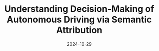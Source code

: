 ---
title: "Understanding Decision-Making of Autonomous Driving via Semantic Attribution"
collection: publications
permalink: /publication/2024-semantic-attr
date: 2024-10-29
venue: 'IEEE Transactions on Intelligent Transportation Systems'
# paperurl: '/files/pdf/research/Turning the Lights on.pdf'
link: 'https://ieeexplore.ieee.org/document/10738125'
paperurl: '/files/pdf/research/202411attrblob-ITS.pdf'
# github: 'https://github.com/GlowingHorse/NetVisCompare'
book: 'https://shirui-homepage.com/research/10semantic-attr/'
# zenodo: 'https://zenodo.org/badge/628158030.svg'
# researchButton: 'https://shirui-homepage.com/research/attr-vis/'
citation: 'Rui Shi, <a href="https://li-tianxing.github.io/">Tianxing Li</a>, <a href="http://www.graco.c.u-tokyo.ac.jp/yama-lab/index.php">Yasushi Yamaguchi</a>, <a href="https://cpns.bjut.edu.cn/index.html#/home">Liguo Zhang</a>. <i>IEEE Transactions on Intelligent Transportation Systems</i>, 2024, DOI: 10.1109/TITS.2024.3483810.'
---